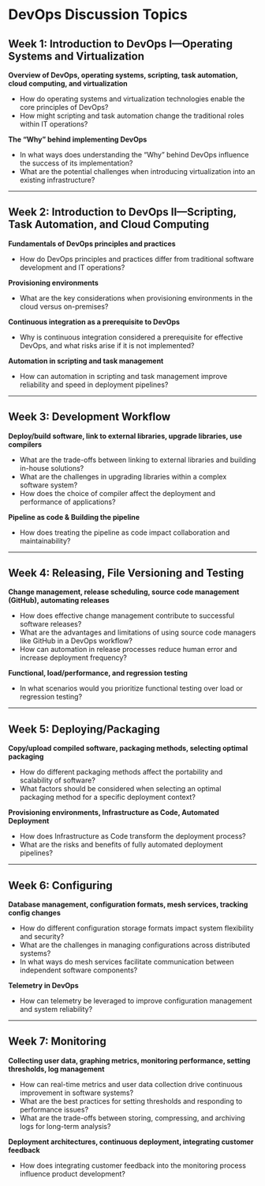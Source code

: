 # DevOps Discussion Topics

## Week 1: Introduction to DevOps I—Operating Systems and Virtualization

**Overview of DevOps, operating systems, scripting, task automation, cloud computing, and virtualization**
- How do operating systems and virtualization technologies enable the core principles of DevOps?
- How might scripting and task automation change the traditional roles within IT operations?

**The “Why” behind implementing DevOps**
- In what ways does understanding the “Why” behind DevOps influence the success of its implementation?
- What are the potential challenges when introducing virtualization into an existing infrastructure?

---

## Week 2: Introduction to DevOps II—Scripting, Task Automation, and Cloud Computing

**Fundamentals of DevOps principles and practices**
- How do DevOps principles and practices differ from traditional software development and IT operations?

**Provisioning environments**
- What are the key considerations when provisioning environments in the cloud versus on-premises?

**Continuous integration as a prerequisite to DevOps**
- Why is continuous integration considered a prerequisite for effective DevOps, and what risks arise if it is not implemented?

**Automation in scripting and task management**
- How can automation in scripting and task management improve reliability and speed in deployment pipelines?

---

## Week 3: Development Workflow

**Deploy/build software, link to external libraries, upgrade libraries, use compilers**
- What are the trade-offs between linking to external libraries and building in-house solutions?
- What are the challenges in upgrading libraries within a complex software system?
- How does the choice of compiler affect the deployment and performance of applications?

**Pipeline as code & Building the pipeline**
- How does treating the pipeline as code impact collaboration and maintainability?

---

## Week 4: Releasing, File Versioning and Testing

**Change management, release scheduling, source code management (GitHub), automating releases**
- How does effective change management contribute to successful software releases?
- What are the advantages and limitations of using source code managers like GitHub in a DevOps workflow?
- How can automation in release processes reduce human error and increase deployment frequency?

**Functional, load/performance, and regression testing**
- In what scenarios would you prioritize functional testing over load or regression testing?

---

## Week 5: Deploying/Packaging

**Copy/upload compiled software, packaging methods, selecting optimal packaging**
- How do different packaging methods affect the portability and scalability of software?
- What factors should be considered when selecting an optimal packaging method for a specific deployment context?

**Provisioning environments, Infrastructure as Code, Automated Deployment**
- How does Infrastructure as Code transform the deployment process?
- What are the risks and benefits of fully automated deployment pipelines?

---

## Week 6: Configuring

**Database management, configuration formats, mesh services, tracking config changes**
- How do different configuration storage formats impact system flexibility and security?
- What are the challenges in managing configurations across distributed systems?
- In what ways do mesh services facilitate communication between independent software components?

**Telemetry in DevOps**
- How can telemetry be leveraged to improve configuration management and system reliability?

---

## Week 7: Monitoring

**Collecting user data, graphing metrics, monitoring performance, setting thresholds, log management**
- How can real-time metrics and user data collection drive continuous improvement in software systems?
- What are the best practices for setting thresholds and responding to performance issues?
- What are the trade-offs between storing, compressing, and archiving logs for long-term analysis?

**Deployment architectures, continuous deployment, integrating customer feedback**
- How does integrating customer feedback into the monitoring process influence product development?